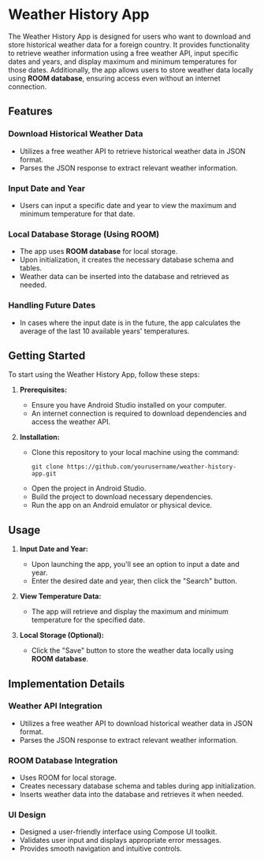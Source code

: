 
# Weather History App

The Weather History App is designed for users who want to download and store historical weather data for a foreign country. It provides functionality to retrieve weather information using a free weather API, input specific dates and years, and display maximum and minimum temperatures for those dates. Additionally, the app allows users to store weather data locally using **ROOM database**, ensuring access even without an internet connection.

## Features

### Download Historical Weather Data

- Utilizes a free weather API to retrieve historical weather data in JSON format.
- Parses the JSON response to extract relevant weather information.

### Input Date and Year

- Users can input a specific date and year to view the maximum and minimum temperature for that date.

### Local Database Storage (Using ROOM)

- The app uses **ROOM database** for local storage.
- Upon initialization, it creates the necessary database schema and tables.
- Weather data can be inserted into the database and retrieved as needed.

### Handling Future Dates

- In cases where the input date is in the future, the app calculates the average of the last 10 available years' temperatures.

## Getting Started

To start using the Weather History App, follow these steps:

1. **Prerequisites:**
   - Ensure you have Android Studio installed on your computer.
   - An internet connection is required to download dependencies and access the weather API.

2. **Installation:**
   - Clone this repository to your local machine using the command:
     ```
     git clone https://github.com/yourusername/weather-history-app.git
     ```
   - Open the project in Android Studio.
   - Build the project to download necessary dependencies.
   - Run the app on an Android emulator or physical device.

## Usage

1. **Input Date and Year:**
   - Upon launching the app, you'll see an option to input a date and year.
   - Enter the desired date and year, then click the "Search" button.

2. **View Temperature Data:**
   - The app will retrieve and display the maximum and minimum temperature for the specified date.

3. **Local Storage (Optional):**
   - Click the "Save" button to store the weather data locally using **ROOM database**.

## Implementation Details

### Weather API Integration

- Utilizes a free weather API to download historical weather data in JSON format.
- Parses the JSON response to extract relevant weather information.

### ROOM Database Integration

- Uses ROOM for local storage.
- Creates necessary database schema and tables during app initialization.
- Inserts weather data into the database and retrieves it when needed.

### UI Design

- Designed a user-friendly interface using Compose UI toolkit.
- Validates user input and displays appropriate error messages.
- Provides smooth navigation and intuitive controls.

